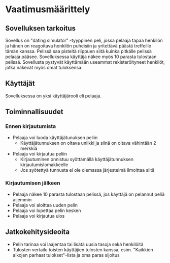 # Vaatimusmäärittely
## Sovelluksen tarkoitus
Sovellus on "dating simulator" -tyyppinen peli, jossa pelaaja tapaa henkilön ja hänen on reagoitava henkilön puheisiin ja yritettävä päästä treffeille tämän kanssa. Pelissä saa pisteitä riippuen siitä kuinka pitkälle pelissä pelaaja pääsee. Sovelluksessa käyttäjä näkee myös 10 parasta tulostaan pelissä. Sovellusta pystyvät käyttämään useammat rekisteröityneet henkilöt, jotka näkevät myös omat tuloksensa.
## Käyttäjät
Sovelluksessa on yksi käyttäjärooli eli pelaaja.
## Toiminnallisuudet
### Ennen kirjautumista
* Pelaaja voi luoda käyttäjätunuksen peliin
  * Käyttäjätunnuksen on oltava uniikki ja siinä on oltava vähintään 2 merkkiä
* Pelaaja voi kirjautua peliin
  * Kirjautuminen onnistuu syöttämällä käyttäjätunnuksen kirjautumislomakkeelle
  * Jos syötettyä tunnusta ei ole olemassa järjestelmä ilmoittaa siitä
### Kirjautumisen jälkeen
* Pelaaja näkee 10 parasta tulostaan pelissä, jos käyttäjä on pelannut peliä aijemmin
* Pelaaja voi aloittaa uuden pelin
* Pelaaja voi lopettaa pelin kesken
* Pelaaja voi kirjautua ulos
## Jatkokehitysideoita
* Pelin tarinaa voi laajentaa tai lisätä uusia tasoja sekä henkilöitä
* Tulosten vertailu toisten käyttäjien tulosten kanssa, esim. "Kaikkien aikojen parhaat tulokset"-lista ja oma paras sijoitus
